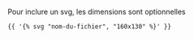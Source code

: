 Pour inclure un svg, les dimensions sont optionnelles

`{{ '{% svg "nom-du-fichier", "160x130" %}' }}`